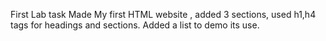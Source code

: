 First Lab task
Made My first HTML website , added 3 sections, used h1,h4 tags for headings and sections. Added a list to demo its use.
